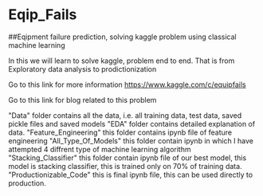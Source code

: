 # Eqip_Fails
##Eqipment failure prediction, solving kaggle problem using classical machine learning

In this we will learn to solve kaggle, problem end to end.
That is from Exploratory data analysis to prodictionization

Go to this link for more information https://www.kaggle.com/c/equipfails

Go to this link for blog related to this problem

"Data" folder contains all the data, i.e. all training data, test data, saved pickle files and saved models
"EDA" folder contains detailed explanation of data.
"Feature_Engineering" this folder contains ipynb file of feature engineering
"All_Type_Of_Models" this folder contain ipynb in which I have attempted 4 diffrent type of machine learning algorithm
"Stacking_Classifier" this folder contain ipynb file of our best model, this model is stacking classifier, this is trained only on 70% of training data.
"Productionizable_Code" this is final ipynb file, this can be used directly to production.
